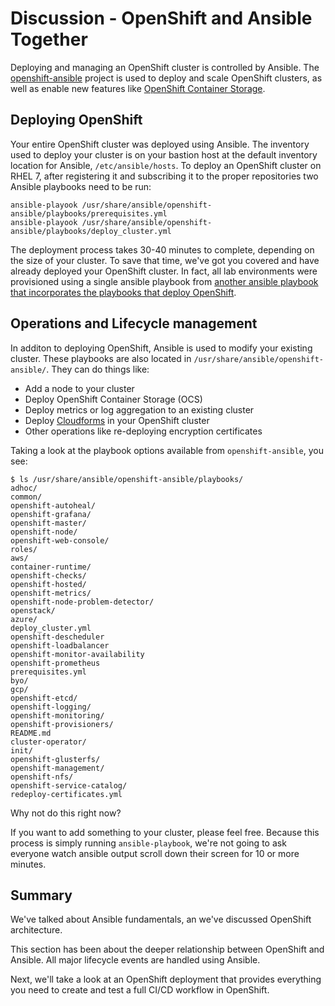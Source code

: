 Discussion - OpenShift and Ansible Together
===========================================

Deploying and managing an OpenShift cluster is controlled by Ansible.
The [openshift-ansible](https://github.com/openshift/openshift-ansible)
project is used to deploy and scale OpenShift clusters, as well as
enable new features like [OpenShift Container
Storage](https://www.openshift.com/products/container-storage/).

Deploying OpenShift
-------------------

Your entire OpenShift cluster was deployed using Ansible. The inventory
used to deploy your cluster is on your bastion host at the default
inventory location for Ansible, `/etc/ansible/hosts`. To deploy an
OpenShift cluster on RHEL 7, after registering it and subscribing it to
the proper repositories two Ansible playbooks need to be run:

    ansible-playook /usr/share/ansible/openshift-ansible/playbooks/prerequisites.yml
    ansible-playook /usr/share/ansible/openshift-ansible/playbooks/deploy_cluster.yml

The deployment process takes 30-40 minutes to complete, depending on the
size of your cluster. To save that time, we've got you covered and have
already deployed your OpenShift cluster. In fact, all lab environments
were provisioned using a single ansible playbook from [another ansible
playbook that incorporates the playbooks that deploy
OpenShift](https://github.com/jduncan-rva/linklight).

Operations and Lifecycle management
-----------------------------------

In additon to deploying OpenShift, Ansible is used to modify your
existing cluster. These playbooks are also located in
`/usr/share/ansible/openshift-ansible/`. They can do things like:

-   Add a node to your cluster
-   Deploy OpenShift Container Storage (OCS)
-   Deploy metrics or log aggregation to an existing cluster
-   Deploy
    [Cloudforms](https://www.redhat.com/en/technologies/management/cloudforms)
    in your OpenShift cluster
-   Other operations like re-deploying encryption certificates

Taking a look at the playbook options available from
`openshift-ansible`, you see:

    $ ls /usr/share/ansible/openshift-ansible/playbooks/
    adhoc/
    common/
    openshift-autoheal/
    openshift-grafana/
    openshift-master/
    openshift-node/
    openshift-web-console/
    roles/
    aws/
    container-runtime/
    openshift-checks/
    openshift-hosted/
    openshift-metrics/
    openshift-node-problem-detector/
    openstack/
    azure/
    deploy_cluster.yml
    openshift-descheduler
    openshift-loadbalancer
    openshift-monitor-availability
    openshift-prometheus
    prerequisites.yml
    byo/
    gcp/
    openshift-etcd/
    openshift-logging/
    openshift-monitoring/
    openshift-provisioners/
    README.md
    cluster-operator/
    init/
    openshift-glusterfs/
    openshift-management/
    openshift-nfs/
    openshift-service-catalog/
    redeploy-certificates.yml

Why not do this right now?

If you want to add something to your cluster, please feel free. Because
this process is simply running `ansible-playbook`, we're not going to
ask everyone watch ansible output scroll down their screen for 10 or
more minutes.

Summary
-------

We've talked about Ansible fundamentals, an we've discussed OpenShift
architecture.

This section has been about the deeper relationship between OpenShift
and Ansible. All major lifecycle events are handled using Ansible.

Next, we'll take a look at an OpenShift deployment that provides
everything you need to create and test a full CI/CD workflow in
OpenShift.
